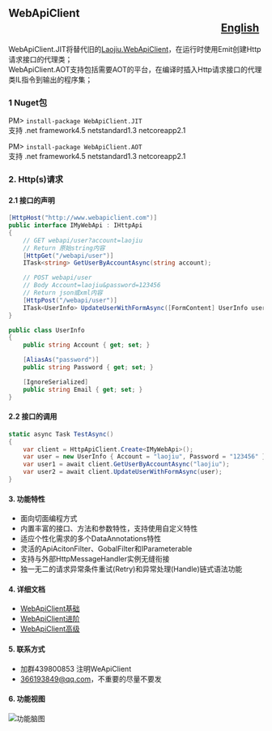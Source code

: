 ﻿## WebApiClient 　　　　　　　　　　　　　　　　　　　　[English](https://github.com/dotnetcore/WebApiClient/blob/master/README.en.md)
WebApiClient.JIT将替代旧的[Laojiu.WebApiClient](https://github.com/dotnetcore/WebApiClient/tree/Laojiu.WebApiClient)，在运行时使用Emit创建Http请求接口的代理类；<br/>
WebApiClient.AOT支持包括需要AOT的平台，在编译时插入Http请求接口的代理类IL指令到输出的程序集；<br/>

### 1 Nuget包
PM> `install-package WebApiClient.JIT`
<br/>支持 .net framework4.5 netstandard1.3 netcoreapp2.1 

PM> `install-package WebApiClient.AOT` 
<br/>支持 .net framework4.5 netstandard1.3 netcoreapp2.1

### 2. Http(s)请求
#### 2.1 接口的声明
```c#
[HttpHost("http://www.webapiclient.com")] 
public interface IMyWebApi : IHttpApi
{
    // GET webapi/user?account=laojiu
    // Return 原始string内容
    [HttpGet("/webapi/user")]
    ITask<string> GetUserByAccountAsync(string account);

    // POST webapi/user  
    // Body Account=laojiu&password=123456
    // Return json或xml内容
    [HttpPost("/webapi/user")]
    ITask<UserInfo> UpdateUserWithFormAsync([FormContent] UserInfo user);
}

public class UserInfo
{
    public string Account { get; set; }

    [AliasAs("password")]
    public string Password { get; set; }

    [IgnoreSerialized]
    public string Email { get; set; }
}
```
 
#### 2.2 接口的调用
```c#
static async Task TestAsync()
{
    var client = HttpApiClient.Create<IMyWebApi>();
    var user = new UserInfo { Account = "laojiu", Password = "123456" }; 
    var user1 = await client.GetUserByAccountAsync("laojiu");
    var user2 = await client.UpdateUserWithFormAsync(user);
}
``` 

#### 3. 功能特性
* 面向切面编程方式
* 内置丰富的接口、方法和参数特性，支持使用自定义特性
* 适应个性化需求的多个DataAnnotations特性
* 灵活的ApiAcitonFilter、GobalFilter和IParameterable
* 支持与外部HttpMessageHandler实例无缝衔接
* 独一无二的请求异常条件重试(Retry)和异常处理(Handle)链式语法功能

#### 4. 详细文档
* [WebApiClient基础](https://github.com/xljiulang/WebApiClient/wiki/WebApiClient%E5%9F%BA%E7%A1%80)
* [WebApiClient进阶](https://github.com/dotnetcore/WebApiClient/wiki/WebApiClient%E8%BF%9B%E9%98%B6)
* [WebApiClient高级](https://github.com/xljiulang/WebApiClient/wiki/WebApiClient%E9%AB%98%E7%BA%A7)

#### 5. 联系方式
* 加群439800853 注明WeApiClient
* 366193849@qq.com，不重要的尽量不要发

#### 6. 功能视图
![功能脑图](https://raw.githubusercontent.com/dotnetcore/WebApiClient/master/WebApiClient.png)
